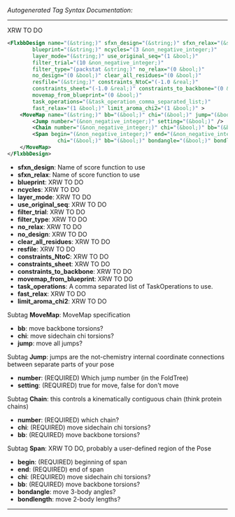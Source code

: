 <!-- THIS IS AN AUTOGENERATED FILE: Don't edit it directly, instead change the schema definition in the code itself. -->

_Autogenerated Tag Syntax Documentation:_

---
XRW TO DO

```xml
<FlxbbDesign name="(&string;)" sfxn_design="(&string;)" sfxn_relax="(&string;)"
        blueprint="(&string;)" ncycles="(3 &non_negative_integer;)"
        layer_mode="(&string;)" use_original_seq="(1 &bool;)"
        filter_trial="(10 &non_negative_integer;)"
        filter_type="(packstat &string;)" no_relax="(0 &bool;)"
        no_design="(0 &bool;)" clear_all_residues="(0 &bool;)"
        resfile="(&string;)" constraints_NtoC="(-1.0 &real;)"
        constraints_sheet="(-1.0 &real;)" constraints_to_backbone="(0 &bool;)"
        movemap_from_blueprint="(0 &bool;)"
        task_operations="(&task_operation_comma_separated_list;)"
        fast_relax="(1 &bool;)" limit_aroma_chi2="(1 &bool;)" >
    <MoveMap name="(&string;)" bb="(&bool;)" chi="(&bool;)" jump="(&bool;)" >
        <Jump number="(&non_negative_integer;)" setting="(&bool;)" />
        <Chain number="(&non_negative_integer;)" chi="(&bool;)" bb="(&bool;)" />
        <Span begin="(&non_negative_integer;)" end="(&non_negative_integer;)"
                chi="(&bool;)" bb="(&bool;)" bondangle="(&bool;)" bondlength="(&bool;)" />
    </MoveMap>
</FlxbbDesign>
```

-   **sfxn_design**: Name of score function to use
-   **sfxn_relax**: Name of score function to use
-   **blueprint**: XRW TO DO
-   **ncycles**: XRW TO DO
-   **layer_mode**: XRW TO DO
-   **use_original_seq**: XRW TO DO
-   **filter_trial**: XRW TO DO
-   **filter_type**: XRW TO DO
-   **no_relax**: XRW TO DO
-   **no_design**: XRW TO DO
-   **clear_all_residues**: XRW TO DO
-   **resfile**: XRW TO DO
-   **constraints_NtoC**: XRW TO DO
-   **constraints_sheet**: XRW TO DO
-   **constraints_to_backbone**: XRW TO DO
-   **movemap_from_blueprint**: XRW TO DO
-   **task_operations**: A comma separated list of TaskOperations to use.
-   **fast_relax**: XRW TO DO
-   **limit_aroma_chi2**: XRW TO DO


Subtag **MoveMap**:   MoveMap specification

-   **bb**: move backbone torsions?
-   **chi**: move sidechain chi torsions?
-   **jump**: move all jumps?


Subtag **Jump**:   jumps are the not-chemistry internal coordinate connections between separate parts of your pose

-   **number**: (REQUIRED) Which jump number (in the FoldTree)
-   **setting**: (REQUIRED) true for move, false for don't move

Subtag **Chain**:   this controls a kinematically contiguous chain (think protein chains)

-   **number**: (REQUIRED) which chain?
-   **chi**: (REQUIRED) move sidechain chi torsions?
-   **bb**: (REQUIRED) move backbone torsions?

Subtag **Span**:   XRW TO DO, probably a user-defined region of the Pose

-   **begin**: (REQUIRED) beginning of span
-   **end**: (REQUIRED) end of span
-   **chi**: (REQUIRED) move sidechain chi torsions?
-   **bb**: (REQUIRED) move backbone torsions?
-   **bondangle**: move 3-body angles?
-   **bondlength**: move 2-body lengths?

---
